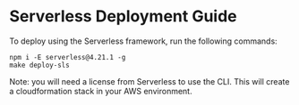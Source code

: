 # Serverless Deployment Guide

To deploy using the Serverless framework, run the following commands:
```
npm i -E serverless@4.21.1 -g
make deploy-sls
```

Note: you will need a license from Serverless to use the CLI. This will create a cloudformation stack in your AWS environment.
